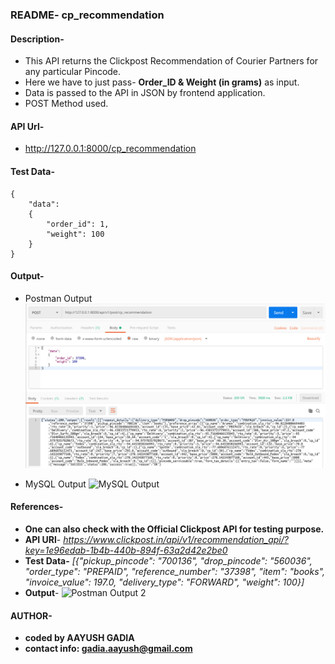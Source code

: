 ### README- cp_recommendation


#### Description-
- This API returns the Clickpost Recommendation of Courier Partners for any particular Pincode.
- Here we have to just pass- **Order_ID & Weight (in grams)** as input.
- Data is passed to the API in JSON by frontend application.
- POST Method used.


#### API Url-
- http://127.0.0.1:8000/cp_recommendation


#### Test Data-
	{
		"data":
		{
			"order_id": 1,
			"weight": 100
		}
	}    


#### Output-
- Postman Output
![Postman Output](snap/output_postman_cp_recommendation.png)

- MySQL Output
![MySQL Output](snap/output_mysql_cp_recommendation.png)


#### References-
- **One can also check with the Official Clickpost API for testing purpose.**
- **API URl**- *https://www.clickpost.in/api/v1/recommendation_api/?key=1e96edab-1b4b-440b-894f-63a2d42e2be0*
- **Test Data-**
*[{"pickup_pincode": "700136", "drop_pincode": "560036", "order_type": "PREPAID", "reference_number": "37398", "item": "books", "invoice_value": 197.0, "delivery_type": "FORWARD", "weight": 100}]*
- **Output**-
![Postman Output 2](snap/output_postman_cp_recommendation_2.png)


#### AUTHOR-
- **coded by AAYUSH GADIA** 
- **contact info: gadia.aayush@gmail.com**

